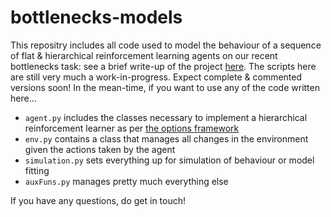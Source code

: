# bottlenecks-models
This repositry includes all code used to model the behaviour of a sequence of flat & hierarchical reinforcement learning agents
on our recent bottlenecks task: see a brief write-up of the project [here](http://gwydionwilliams.co.uk/projects/high-level-action/).
The scripts here are still very much a work-in-progress. Expect complete & commented versions soon! In the mean-time, if you want to
use any of the code written here...
* `agent.py` includes the classes necessary to implement a hierarchical reinforcement learner as per
[the options framework](https://pdf.sciencedirectassets.com/271585/1-s2.0-S0004370200X00549/1-s2.0-S0004370299000521/main.pdf?X-Amz-Security-Token=IQoJb3JpZ2luX2VjEKr%2F%2F%2F%2F%2F%2F%2F%2F%2F%2FwEaCXVzLWVhc3QtMSJIMEYCIQDBLRD3fW1K9FZQhMKFilf%2BoUBFVBaSC%2B%2BzBu0SLD8zqQIhAKNkS5X%2FcAZsqHLyBNgn%2FX8JyAWA2ff8ZJxm9Ct3bSErKrQDCEIQAxoMMDU5MDAzNTQ2ODY1IgwE92%2F2L8aznjMHizIqkQOgBcAi%2FncO%2BWpAHg21%2B9CZnW7m0%2BH9OlXA%2BVxSAuTYrF5ojitKf0aPvCVf5j5tgynZrgroFgURik4ON8vrb0aV0kpUvFQ%2FZtDvzmIV424R%2FKwBi4IIynuizkw3%2F8ZfBPgyG7yNMrQMInMiCjs7wvFMtQuJqISjSntjwhKC4cLU%2BanGdcLwAzAZlK12yre1JDx1LUs2tJIRxY%2F%2FBCXlxXAWUXXE%2FmenH0DHh4e6owUuIJMav3hVpCAF77P7wxvOd0CatV9ZaSdkpomb1TN0lkWk8uoTRjfUidvQxjDSslBXH70%2FKWbuq%2BP0fBOC5aBZgSjzMvSc2fV6FxvPty8hcj3uON7VXdbRPSANeWjMb2EY65aNb8QCiXVXlmM6x5%2B50qtTzGmGMzsm9z9uJaQravxXwanbxIhrLwkTEktrvoJwDGymnNSO7ggGG%2ByaBVlvjijqC9JmPIRybMyX25%2Bxww1XzvKh9uDnLfjx7SfNGpdRQ2YgRIuBpzhzBlexkJytS84FXABz9xK8sa2PCQpzPR84EzCf5IiFBjrqAZ9LusIjMkToxO57NyBZVPiLaCSiy0NCCDk6%2FuDWEPoCTiBzRajiJGhgFuWD31jhCb%2B%2FR%2BjSlNVm7R0ctuZGf5nC3xBirXOrpF9z2HRpfYaFPh76O6U53yiuYto5bdgUOU0DKPDSN86bcY4ZJzYXXsR%2FUVlxunA%2BSIvjk6ll3koXfMPSH0QYiqaRy997KywpURj3ZLEWN1GXRlr9Eu1MaZ9gCQS14VfjjC4nLljvbUsvV%2FnYqVm2tDWlV9rV8nUqgP%2FIOCQFdkufQq1Zwm0tJpUdBynH62%2FfGRUduEziOp%2BnHB3KIuMNOj8lkQ%3D%3D&X-Amz-Algorithm=AWS4-HMAC-SHA256&X-Amz-Date=20210517T100219Z&X-Amz-SignedHeaders=host&X-Amz-Expires=300&X-Amz-Credential=ASIAQ3PHCVTYQB4UPP6G%2F20210517%2Fus-east-1%2Fs3%2Faws4_request&X-Amz-Signature=1475f4b6244b29cec1762448ff68d8021fec5609f504509be12dc2209f985ebb&hash=bff59004c3b93d763776b446c33acf9cdb575a7cd1bbada03f4d51e8980326ba&host=68042c943591013ac2b2430a89b270f6af2c76d8dfd086a07176afe7c76c2c61&pii=S0004370299000521&tid=spdf-cd3ec2e7-7b69-4b46-9328-7cf241dac7ec&sid=a01ba5fb2bfed64dae7b56214d1539d97fdegxrqb&type=client)
* `env.py` contains a class that manages all changes in the environment given the actions taken by the agent
* `simulation.py` sets everything up for simulation of behaviour or model fitting
* `auxFuns.py` manages pretty much everything else

If you have any questions, do get in touch!
